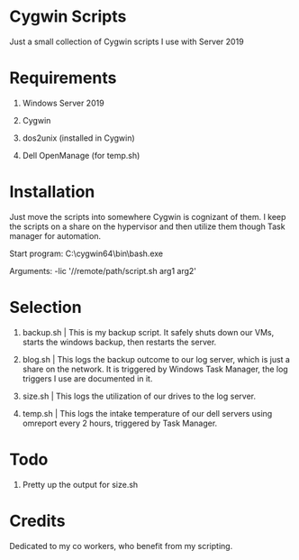# Cygwin Scripts
Just a small collection of Cygwin scripts I use with Server 2019

# Requirements
1) Windows Server 2019

2) Cygwin

3) dos2unix (installed in Cygwin)

4) Dell OpenManage (for temp.sh)


# Installation
Just move the scripts into somewhere Cygwin is cognizant of them.
I keep the scripts on a share on the hypervisor and then utilize them though
Task manager for automation.

Start program: C:\cygwin64\bin\bash.exe

Arguments: -lic '//remote/path/script.sh arg1 arg2'


# Selection

1) backup.sh | This is my backup script.  It safely shuts down our VMs,
starts the windows backup, then restarts the server.

2) blog.sh | This logs the backup outcome to our log server, which is just
a share on the network.  It is triggered by Windows Task Manager, the log
triggers I use are documented in it.

3) size.sh | This logs the utilization of our drives to the log server.

4) temp.sh | This logs the intake temperature of our dell servers using omreport
every 2 hours, triggered by Task Manager.

# Todo

1) Pretty up the output for size.sh

# Credits

Dedicated to my co workers, who benefit from my scripting.
